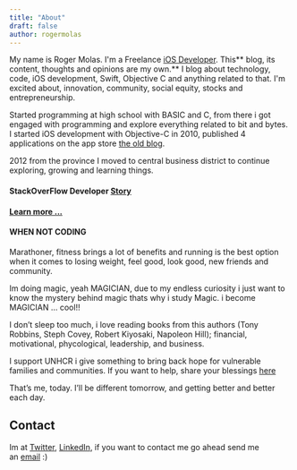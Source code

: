 ```yaml
---
title: "About"
draft: false
author: rogermolas
---
```

My name is Roger Molas. I'm a Freelance [ iOS Developer](https://github.com/rogermolas). This** blog, its content, thoughts and opinions are my own.** I blog about technology, code, iOS development, Swift, Objective C and anything related to that. I'm excited about, innovation, community, social equity, stocks and entrepreneurship.

Started programming at high school with BASIC and C, from there i got engaged with programming and explore everything related to bit and bytes. I started iOS development with Objective-C in 2010, published 4 applications on the app store [ the old blog](http://infotechcreations.blogspot.com/p/apps.html).

2012 from the province I moved to central business district to continue  exploring, growing and learning things.
#### StackOverFlow Developer [Story](https://stackoverflow.com/story/rogermolas)
#### [Learn more ...](http://www.rogermolas.com)

#### WHEN NOT CODING

Marathoner, fitness brings a lot of benefits and running is the best option when it comes to losing weight, feel good, look good, new friends and community.

Im doing magic, yeah MAGICIAN, due to my endless curiosity i just want to know the mystery behind magic thats why i study Magic. i become MAGICIAN … cool!!

I don’t sleep too much, i love reading books from this authors (Tony Robbins, Steph Covey, Robert Kiyosaki, Napoleon Hill); financial, motivational, phycological, leadership, and business.

I support UNHCR i give something to bring back hope for vulnerable families and communities.
If you want to help, share your blessings [here](https://donate.unhcr.ph/sharehope/)

That’s me, today. I’ll be different tomorrow, and getting better and better each day.

## Contact
Im at [Twitter](https://twitter.com/roger_molas), [LinkedIn](https://ph.linkedin.com/in/rogermolas), if you want to contact me go ahead send me an [email](mailto:contact@rogermolas.com) :)

